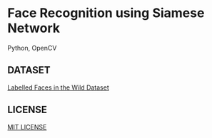 # Face Recognition using Siamese Network
Python, OpenCV

## DATASET
[Labelled Faces in the Wild Dataset](https://www.youtube.com/redirect?event=video_description&redir_token=QUFFLUhqbmFzYVJNaEZxeU9KR0J1RjNwQ1FIN1N3MWVvQXxBQ3Jtc0ttSGZFdE9oUmxzTVNCNGtVdmVkRUN3ZWFGbU9sOXJyXzNNVm94TDk4TlRzeUhPdmkyVWoxNlpQeHV2VWxFdk9iUTYwazdvXzBZbHlYS0I5Q21kQW5zOS1zUDA2OWltbW91VG1FSXotNm4tbjU0SjFsZw&q=http%3A%2F%2Fvis-www.cs.umass.edu%2Flfw%2F&v=UMjW4Db4E_g)

## LICENSE
[MIT LICENSE](LICENSE)
